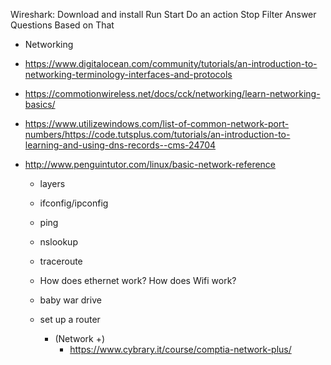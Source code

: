 Wireshark:
Download and install
Run
Start
Do an action
Stop
Filter
Answer Questions Based on That

* Networking
* https://www.digitalocean.com/community/tutorials/an-introduction-to-networking-terminology-interfaces-and-protocols
* https://commotionwireless.net/docs/cck/networking/learn-networking-basics/
* https://www.utilizewindows.com/list-of-common-network-port-numbers/https://code.tutsplus.com/tutorials/an-introduction-to-learning-and-using-dns-records--cms-24704
* http://www.penguintutor.com/linux/basic-network-reference


   * layers 
   * ifconfig/ipconfig
   * ping
   * nslookup
   * traceroute

   * How does ethernet work?
   How does Wifi work?
   * baby war drive
   * set up a router


      * (Network +)
        * https://www.cybrary.it/course/comptia-network-plus/



